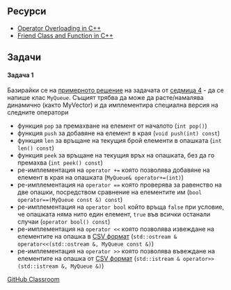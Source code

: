 ## Ресурси

- [Operator Overloading in C++](https://www.geeksforgeeks.org/operator-overloading-cpp/)
- [Friend Class and Function in C++](https://www.geeksforgeeks.org/friend-class-function-cpp/)

## Задачи

#### Задача 1

Базирайки се на [примерното решение](https://www.onlinegdb.com/60hCDTeSH) на задачата от [седмица 4](https://github.com/FMI-2023-2024/CS-OOP-7-Excercises/tree/main/Week-4) - да се напише клас `MyQueue`. Същият трябва да може да расте/намалява динамично (както MyVector) и да имплементира специална версия на следните оператори
- функция `pop` за премахване на елемент от началото (`int pop()`)
- функция `push` за добавяне на елемент в края (`void push(int) const`)
- функция `len` за връщане на текущия брой елементи в опашката (`int len() const`)
- функция `peek` за връщане на текущия връх на опашката, без да го премахва (`int peek() const`)
- ре-имплементация на `operator +=` която позволява добавяне на елемент в края на опашката (`MyQueue& operator+=(int)`)
- ре-имплементация на `operator ==` която проверява за равенство на две опашки, посредством сравнение на елементите им (`bool operator==(MyQueue const &) const`)
- ре-имплементация на `operator bool` който връща `false` при условие, че опашката няма нито един елемент, `true` във всички останали случаи (`operator bool() const`)
- ре-имплементация на `operator <<` която позволява извеждане на елементите на опашка в [CSV формат](https://en.wikipedia.org/wiki/Comma-separated_values) (`std::ostream & operator<<(std::ostream &, MyQueue const &)`)
- ре-имплементация на `operator >>` която позволява въвеждане на елементите на опашка от [CSV формат](https://en.wikipedia.org/wiki/Comma-separated_values) (`std::istream & operator>>(std::istream &, MyQueue &)`)

[GitHub Classroom](https://classroom.github.com/a/oooXD3Ag)
